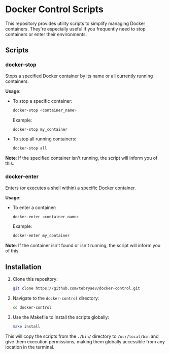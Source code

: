 # Docker Control Scripts

This repository provides utility scripts to simplify managing Docker containers. They're especially useful if you frequently need to stop containers or enter their environments.

## Scripts

### docker-stop

Stops a specified Docker container by its name or all currently running containers.

**Usage**:

- To stop a specific container:
    ```bash
    docker-stop <container_name>
    ```

    Example:
    ```bash
    docker-stop my_container
    ```

- To stop all running containers:
    ```bash
    docker-stop all
    ```

**Note**: If the specified container isn't running, the script will inform you of this.

### docker-enter

Enters (or executes a shell within) a specific Docker container.

**Usage**:

- To enter a container:
    ```bash
    docker-enter <container_name>
    ```

    Example:
    ```bash
    docker-enter my_container
    ```

**Note**: If the container isn't found or isn't running, the script will inform you of this.

## Installation

1. Clone this repository:
    ```bash
    git clone https://github.com/tebryaev/docker-control.git
    ```

2. Navigate to the `docker-control` directory:
    ```bash
    cd docker-control
    ```

3. Use the Makefile to install the scripts globally:
    ```bash
    make install
    ```

This will copy the scripts from the `./bin/` directory to `/usr/local/bin` and give them execution permissions, making them globally accessible from any location in the terminal.

